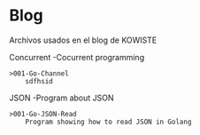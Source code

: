 # Blog
Archivos usados en el blog de KOWISTE

Concurrent
    -Cocurrent programming

    >001-Go-Channel
        sdfhsid

JSON
    -Program about JSON

    >001-Go-JSON-Read
        Program showing how to read JSON in Golang

